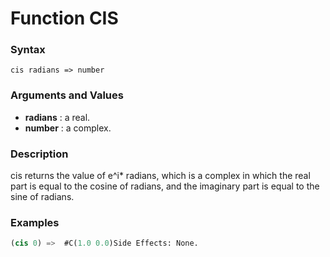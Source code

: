 <!-- Generated on 05/10/2020 by https://github.com/anto2oo/clhs-evolved -->

# Function CIS

### Syntax
`cis radians => number`  


### Arguments and Values
- **radians** : a real.   
- **number** : a complex.   


### Description
cis returns the value of e^i* radians, which is a complex in which the real part is equal to the cosine of radians, and the imaginary part is equal to the sine of radians.



### Examples
```lisp 
(cis 0) =>  #C(1.0 0.0)Side Effects: None.
```
